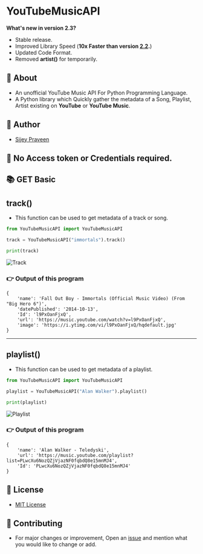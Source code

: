 # YouTubeMusicAPI

**What's new  in version 2.3?**

- Stable release.
- Improved Library Speed (**10x Faster than version [2.2](https://pypi.org/project/YouTubeMusicAPI/2.2/).**)
- Updated Code Format.
- Removed **artist()** for temporarily.

## 📜 About
- An unofficial YouTube Music API For Python Programming Language.<br>
- A Python library which Quickly gather the metadata of a Song, Playlist, Artist existing on **YouTube** or **YouTube Music**.

## 👤 Author
- [Sijey Praveen](https://github.com/sijey-praveen/)

## 🔑 No Access token or Credentials required.

## 📚 GET Basic 

## track()
- This function can be used to get metadata of a track or song.

```python
from YouTubeMusicAPI import YouTubeMusicAPI

track = YouTubeMusicAPI("immortals").track()

print(track)
```

![Track](https://i.imgur.com/2C9VdKO.png)

### 👉 Output of this program

```
{
    'name': 'Fall Out Boy - Immortals (Official Music Video) (From "Big Hero 6")', 
    'datePublished': '2014-10-13', 
    'Id': 'l9PxOanFjxQ', 
    'url': 'https://music.youtube.com/watch?v=l9PxOanFjxQ', 
    'image': 'https://i.ytimg.com/vi/l9PxOanFjxQ/hqdefault.jpg'
}
```

<hr>

## playlist()
- This function can be used to get metadata of a playlist.

```python
from YouTubeMusicAPI import YouTubeMusicAPI

playlist = YouTubeMusicAPI("Alan Walker").playlist()

print(playlist)
```

![Playlist](https://i.imgur.com/9rqpVKR.png)

### 👉 Output of this program

```
{
    'name': 'Alan Walker - Teledyski', 
    'url': 'https://music.youtube.com/playlist?list=PLwcXu6NozQZjVjazNF0fqbdQ8e15mnMJ4', 
    'Id': 'PLwcXu6NozQZjVjazNF0fqbdQ8e15mnMJ4'
}
```

## 🧾 License
- [MIT License](https://mit-license.org/)

## 🤝 Contributing
- For major changes or improvement, Open an <a href="https://github.com/sijey-praveen/YouTube-Music-API/issues">issue</a> and mention what you would like to change or add. 

